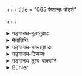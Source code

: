 +++
title = "065 केशान्तः षोडशे"

+++

<details><summary>गङ्गानथ-मूलानुवादः</summary>

The sacrament of Keśānta is ordained for the Brāhmaṇa in his sixteenth year; for the Kṣatriya in his twenty-second year, and for the Vaiśya two years later.—(65)
</details>

<details><summary>मेधातिथिः</summary>

**केशान्तो** नाम संस्करः । स गर्भ**षोडशे वर्षे ब्राह्मणस्य **कर्तव्यः । तस्य च स्वरूपपरिज्ञाने गृह्यम् एव शरणम् । द्वे वर्षे ऽधिके यस्य द्वाविंशस्य तस्मिन् द्व्यधिके **द्वाविंशे** । अथ वा कालमात्रम् अन्यपदार्थः । **ततो** द्वाविंशाद् वर्षाद् **द्व्यधिके** काले । **वैश्यस्येति** । द्विशब्दस्य च वर्षाण्य् एव संख्येयानि प्रकृतानि हि तानि ॥ २.६५ ॥
</details>

<details><summary>गङ्गानथ-भाष्यानुवादः</summary>

‘*Keśānta*—Hair-clipping. is—the name of a particular sacrament. This sacrament should be done, for the Brāhmaṇa, in his sixteenth year, from conception. For a knowledge of the exact form of this sacrament our only source is the Gṛhyasūtra.

‘*Two years later*’—*i.e*., in the year, which is two years later than the twenty-second. Or, the compound may be taken as qualifying ‘time,’ so that the meaning is—‘at the time which comes two years later than the twenty-second,’—‘*for the Vaiśya*.’ The numeral adjective ‘two’ must be taken as qualifying *years*; as the whole verse refers to *years*.—(65)
</details>

<details><summary>गङ्गानथ-टिप्पन्यः</summary>

This verse is quoted in *Puruṣārthacintāmaṇi* (p. 444);—in *Hemādri*
(Śrāddha, p. 778);—in *Smṛticandrikā* (Saṃskāra, p. 107);—in
*Saṃskāramayūkha* (p. 637), which explains *Dvyadhike* as in the
twenty-fourth year;—and in *Saṃskāraratnamālā* (p. 353), which explains
*rājānyabandhuḥ* as *Kṣatriya* and *Dvyadhike* as *twenty-fourth*.

Another name for the *Keśānta* sacrament mentioned in Saṃskāramayūkha is
‘*Godāna*,’ which has been etymologically explained as —*gāvaḥ
keśāḥ-dīyante chidyante yasmin*.

This verse is quoted in *Parāśaramādhava* (Ācāra, p. 457), where it is
said that this rite is what is called ‘godāna’;—and in *Aparārka* (p.
67), which adds that the numbers here mentioned are to be counted from
*birth* and not from *conception*, for if the latter were meant, the
word used would have been ‘*garbhaṣoḍaśa*’ like ‘*garbhaṣṭama*.’
</details>

<details><summary>गङ्गानथ-तुल्य-वाक्यानि</summary>

*Yājñavalkya*, 1 36.—‘The *keśānta* is to be done in the sixteenth
year.’

*Āpastamba- Gṛhyasūtra*, 1.17.1-2.—‘The Godāna (Hair-cutting) in the
sixteenth year.’

*Pāraskara-Gṛhyasūtra*, 2.3.—‘When the boy is sixteen years old, comes
the *keśānta*.’

*Gobhila- Gṛhyasūtra*, 3.1.—‘Now, the Godāna in the sixteenth year; the
*keśānta* ceremony is described by the description of the *Cūḍākaraṇa*
</details>

<details><summary>Bühler</summary>

065	(The ceremony called) Kesanta (clipping the hair) is ordained for a Brahmana in the sixteenth year (from conception); for a Kshatriya, in the twenty-second; and for a Vaisya, two (years) later than that.
</details>
